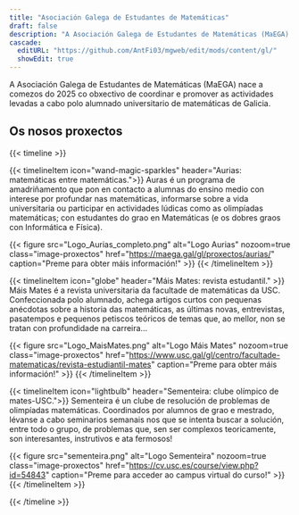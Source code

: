 ```yaml
---
title: "Asociación Galega de Estudantes de Matemáticas"
draft: false
description: "A Asociación Galega de Estudantes de Matemáticas (MaEGA) nace a comezos do 2025 co obxectivo de coordinar e promover as actividades levadas a cabo polo alumnado universitario de matemáticas de Galicia."
cascade:
  editURL: "https://github.com/AntFi03/mgweb/edit/mods/content/gl/"
  showEdit: true
---
```

A Asociación Galega de Estudantes de Matemáticas (MaEGA) nace a comezos do 2025 co obxectivo de coordinar e promover as actividades levadas a cabo polo alumnado universitario de matemáticas de Galicia.

## Os nosos proxectos
{{< timeline >}}

{{< timelineItem icon="wand-magic-sparkles" header="Aurias: matemáticas entre matemáticas.">}}
Auras é un programa de amadriñamento que pon en contacto a alumnas do ensino medio con interese por profundar nas matemáticas, informarse sobre a vida universitaria ou participar en actividades lúdicas como as olimpíadas matemáticas; con estudantes do grao en Matemáticas (e os dobres graos con Informática e Física).

{{< figure
    src="Logo_Aurias_completo.png"
    alt="Logo Aurias"
    nozoom=true
    class="image-proxectos"
    href="https://maega.gal/gl/proxectos/aurias/"
    caption="Preme para obter máis información!"
    >}}
{{< /timelineItem >}}


{{< timelineItem icon="globe" header="Máis Mates: revista estudantil." >}}
Máis Mates é a revista universitaria da facultade de matemáticas da USC. Confeccionada polo alumnado, achega artigos curtos con pequenas anécdotas sobre a historia das matemáticas, as últimas novas, entrevistas, pasatempos e pequenos petiscos teóricos de temas que, ao mellor, non se tratan con profundidade na carreira... 

{{< figure
    src="Logo_MaisMates.png"
    alt="Logo Máis Mates"
    nozoom=true
    class="image-proxectos"
    href="https://www.usc.gal/gl/centro/facultade-matematicas/revista-estudiantil-mates"
    caption="Preme para obter máis información!"
    >}}
{{< /timelineItem >}}


{{< timelineItem icon="lightbulb" header="Sementeira: clube olímpico de mates-USC.">}}
Sementeira é un clube de resolución de problemas de olimpíadas matemáticas. Coordinados por alumnos de grao e mestrado, lévanse a cabo seminarios semanais nos que se intenta buscar a solución, entre todo o grupo, de problemas que, sen ser complexos teoricamente, son interesantes, instrutivos e ata fermosos!

{{< figure
    src="sementeira.png"
    alt="Logo Sementeira"
    nozoom=true
    class="image-proxectos"
    href="https://cv.usc.es/course/view.php?id=54843"
    caption="Preme para acceder ao campus virtual do curso!"
    >}}
{{< /timelineItem >}}

{{< /timeline >}}

